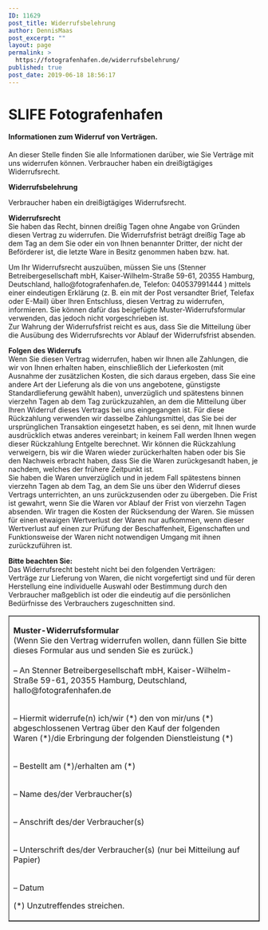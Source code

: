 ```yaml
---
ID: 11629
post_title: Widerrufsbelehrung
author: DennisMaas
post_excerpt: ""
layout: page
permalink: >
  https://fotografenhafen.de/widerrufsbelehrung/
published: true
post_date: 2019-06-18 18:56:17
---
```

<h1>SLIFE Fotografenhafen</h1>		
			<h4>Informationen zum Widerruf von Verträgen.</h4>		
		An dieser Stelle finden Sie alle Informationen darüber, wie Sie Verträge mit uns widerrufen können. Verbraucher haben ein dreißigtägiges Widerrufsrecht.		
		<p><strong>Widerrufsbelehrung</strong></p><p>Verbraucher haben ein dreißigtägiges Widerrufsrecht.</p><p><strong>Widerrufsrecht</strong><br />Sie haben das Recht, binnen dreißig Tagen ohne Angabe von Gründen diesen Vertrag zu widerrufen. Die Widerrufsfrist beträgt dreißig Tage ab dem Tag an dem Sie oder ein von Ihnen benannter Dritter, der nicht der Beförderer ist, die letzte Ware in Besitz genommen haben bzw. hat.</p><p>Um Ihr Widerrufsrecht auszuüben, müssen Sie uns (Stenner Betreibergesellschaft mbH, Kaiser-Wilhelm-Straße 59-61, 20355 Hamburg, Deutschland, hallo@fotografenhafen.de, Telefon: 040537991444 ) mittels einer eindeutigen Erklärung (z. B. ein mit der Post versandter Brief, Telefax oder E-Mail) über Ihren Entschluss, diesen Vertrag zu widerrufen, informieren. Sie können dafür das beigefügte Muster-Widerrufsformular verwenden, das jedoch nicht vorgeschrieben ist.<br />Zur Wahrung der Widerrufsfrist reicht es aus, dass Sie die Mitteilung über die Ausübung des Widerrufsrechts vor Ablauf der Widerrufsfrist absenden.</p><p><b>Folgen des Widerrufs</b><br />Wenn Sie diesen Vertrag widerrufen, haben wir Ihnen alle Zahlungen, die wir von Ihnen erhalten haben, einschließlich der Lieferkosten (mit Ausnahme der zusätzlichen Kosten, die sich daraus ergeben, dass Sie eine andere Art der Lieferung als die von uns angebotene, günstigste Standardlieferung gewählt haben), unverzüglich und spätestens binnen vierzehn Tagen ab dem Tag zurückzuzahlen, an dem die Mitteilung über Ihren Widerruf dieses Vertrags bei uns eingegangen ist. Für diese Rückzahlung verwenden wir dasselbe Zahlungsmittel, das Sie bei der ursprünglichen Transaktion eingesetzt haben, es sei denn, mit Ihnen wurde ausdrücklich etwas anderes vereinbart; in keinem Fall werden Ihnen wegen dieser Rückzahlung Entgelte berechnet. Wir können die Rückzahlung verweigern, bis wir die Waren wieder zurückerhalten haben oder bis Sie den Nachweis erbracht haben, dass Sie die Waren zurückgesandt haben, je nachdem, welches der frühere Zeitpunkt ist.<br />Sie haben die Waren unverzüglich und in jedem Fall spätestens binnen vierzehn Tagen ab dem Tag, an dem Sie uns über den Widerruf dieses Vertrags unterrichten, an uns zurückzusenden oder zu übergeben. Die Frist ist gewahrt, wenn Sie die Waren vor Ablauf der Frist von vierzehn Tagen absenden. Wir tragen die Kosten der Rücksendung der Waren. Sie müssen für einen etwaigen Wertverlust der Waren nur aufkommen, wenn dieser Wertverlust auf einen zur Prüfung der Beschaffenheit, Eigenschaften und Funktionsweise der Waren nicht notwendigen Umgang mit ihnen zurückzuführen ist.</p><p><b>Bitte beachten Sie:</b><br />Das Widerrufsrecht besteht nicht bei den folgenden Verträgen:<br />Verträge zur Lieferung von Waren, die nicht vorgefertigt sind und für deren Herstellung eine individuelle Auswahl oder Bestimmung durch den Verbraucher maßgeblich ist oder die eindeutig auf die persönlichen Bedürfnisse des Verbrauchers zugeschnitten sind.</p><table style="width: 100%;" border="1" cellspacing="1" cellpadding="1"><tbody><tr><td><p><strong>Muster-Widerrufsformular</strong><br />(Wenn Sie den Vertrag widerrufen wollen, dann füllen Sie bitte dieses Formular aus und senden Sie es zurück.)<br /><br />– An Stenner Betreibergesellschaft mbH, Kaiser-Wilhelm-Straße 59-61, 20355 Hamburg, Deutschland, hallo@fotografenhafen.de</p><p><br />– Hiermit widerrufe(n) ich/wir (*) den von mir/uns (*) abgeschlossenen Vertrag über den Kauf der folgenden<br />Waren (*)/die Erbringung der folgenden Dienstleistung (*)</p><p><br />– Bestellt am (*)/erhalten am (*)</p><p><br />– Name des/der Verbraucher(s)</p><p><br />– Anschrift des/der Verbraucher(s)</p><p><br />– Unterschrift des/der Verbraucher(s) (nur bei Mitteilung auf Papier)</p><p><br />– Datum</p><p>(*) Unzutreffendes streichen.</p></td></tr></tbody></table>